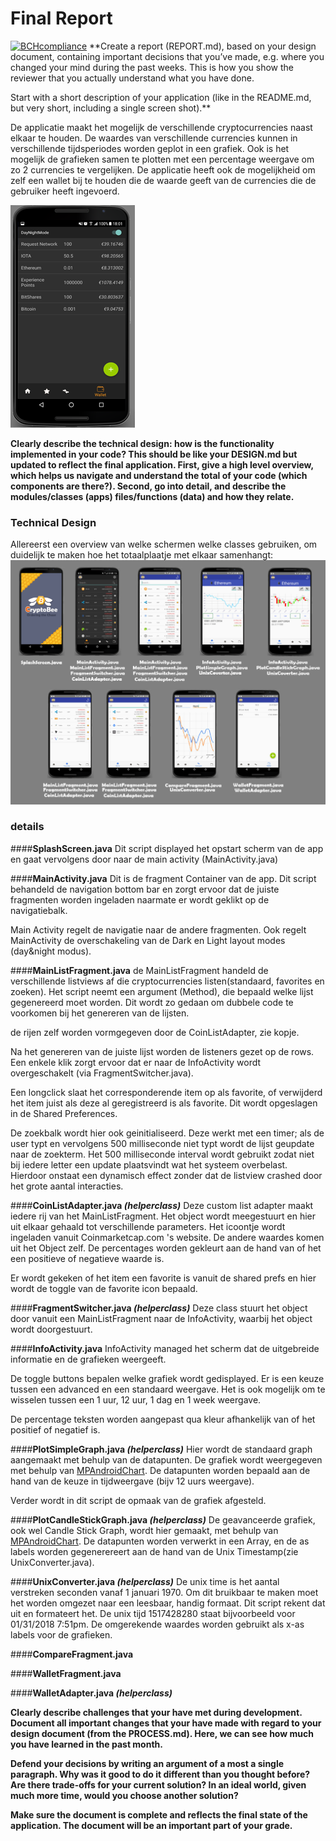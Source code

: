 # Final Report
[![BCHcompliance](https://bettercodehub.com/edge/badge/JessyBosman1/Programmeerproject?branch=master)](https://bettercodehub.com/)
**Create a report (REPORT.md), based on your design document, containing important decisions that you’ve made, e.g. where you changed your mind during the past weeks. This is how you show the reviewer that you actually understand what you have done.

Start with a short description of your application (like in the README.md, but very short, including a single screen shot).**

De applicatie maakt het mogelijk de verschillende cryptocurrencies naast elkaar te houden. De waardes van verschillende currencies kunnen in verschillende tijdsperiodes worden geplot in een grafiek. Ook is het mogelijk de grafieken samen te plotten met een percentage weergave om zo 2 currencies te vergelijken. De applicatie heeft ook de mogelijkheid om zelf een wallet bij te houden die de waarde geeft van de currencies die de gebruiker heeft ingevoerd.

![VisualSketchImage](/doc/23_1_image1.png?raw=true)


**Clearly describe the technical design: how is the functionality implemented in your code? This should be like your DESIGN.md but updated to reflect the final application. First, give a high level overview, which helps us navigate and understand the total of your code (which components are there?). Second, go into detail, and describe the modules/classes (apps) files/functions (data) and how they relate.**
### Technical Design
Allereerst een overview van welke schermen welke classes gebruiken, om duidelijk te maken hoe het totaalplaatje met elkaar samenhangt:
![VisualSketchImage](/doc/Class_Overview.png?raw=true)

### details
####**SplashScreen.java**
Dit script displayed het opstart scherm van de app en gaat vervolgens door naar de main activity (MainActivity.java)

####**MainActivity.java**
Dit is de fragment Container van de app. Dit script behandeld de navigation bottom bar en zorgt ervoor dat de juiste fragmenten worden ingeladen naarmate er wordt geklikt op de navigatiebalk.

Main Activity regelt de navigatie naar de andere fragmenten. Ook regelt MainActivity de overschakeling van de Dark en Light layout modes (day&night modus).

####**MainListFragment.java**
de MainListFragment handeld de verschillende listviews af die cryptocurrencies listen(standaard, favorites en zoeken). Het script neemt een argument (Method), die bepaald welke lijst gegenereerd moet worden. Dit wordt zo gedaan om dubbele code te voorkomen bij het genereren van de lijsten.

de rijen zelf worden vormgegeven door de CoinListAdapter, zie kopje.

Na het genereren van de juiste lijst worden de listeners gezet op de rows. Een enkele klik zorgt ervoor dat er naar de InfoActivity wordt overgeschakelt (via FragmentSwitcher.java).

Een longclick slaat het corresponderende item op als favorite, of verwijderd het item juist als deze al geregistreerd is als favorite. Dit wordt opgeslagen in de Shared Preferences.

De zoekbalk wordt hier ook geinitialiseerd. Deze werkt met een timer; als de user typt en vervolgens 500 milliseconde niet typt wordt de lijst geupdate naar de zoekterm. Het 500 milliseconde interval wordt gebruikt zodat niet bij iedere letter een update plaatsvindt wat het systeem overbelast. Hierdoor onstaat een dynamisch effect zonder dat de listview crashed door het grote aantal interacties.

####**CoinListAdapter.java _(helperclass)_**
Deze custom list adapter maakt iedere rij van het MainListFragment. Het object wordt meegestuurt en hier uit elkaar gehaald tot verschillende parameters. Het icoontje wordt ingeladen vanuit Coinmarketcap.com 's website. De andere waardes komen uit het Object zelf. De percentages worden gekleurt aan de hand van of het een positieve of negatieve waarde is.

Er wordt gekeken of het item een favorite is vanuit de shared prefs en hier wordt de toggle van de favorite icon bepaald.

####**FragmentSwitcher.java _(helperclass)_**
Deze class stuurt het object door vanuit een MainListFragment naar de InfoActivity, waarbij het object wordt doorgestuurt.

####**InfoActivity.java**
InfoActivity managed het scherm dat de uitgebreide informatie en de grafieken weergeeft.

De toggle buttons bepalen welke grafiek wordt gedisplayed. Er is een keuze tussen een advanced en een standaard weergave. Het is ook mogelijk om te wisselen tussen een 1 uur, 12 uur, 1 dag en 1 week weergave.

De percentage teksten worden aangepast qua kleur afhankelijk van of het positief of negatief is.

####**PlotSimpleGraph.java _(helperclass)_**
Hier wordt de standaard graph aangemaakt met behulp van de datapunten. De grafiek wordt weergegeven met behulp van [MPAndroidChart](https://github.com/PhilJay/MPAndroidChart "MPAndroidChart"). De datapunten worden bepaald aan de hand van de keuze in tijdweergave (bijv 12 uurs weergave).

Verder wordt in dit script de opmaak van de grafiek afgesteld.

####**PlotCandleStickGraph.java _(helperclass)_**
De geavanceerde grafiek, ook wel Candle Stick Graph, wordt hier gemaakt, met behulp van [MPAndroidChart](https://github.com/PhilJay/MPAndroidChart "MPAndroidChart"). De datapunten worden verwerkt in een Array, en de as labels worden gegenerereert aan de hand van de Unix Timestamp(zie UnixConverter.java).

####**UnixConverter.java _(helperclass)_**
De unix time is het aantal verstreken seconden vanaf 1 januari 1970. Om dit bruikbaar te maken moet het worden omgezet naar een leesbaar, handig formaat. Dit script rekent dat uit en formateert het. De unix tijd 1517428280 staat bijvoorbeeld voor 01/31/2018 7:51pm. De omgerekende waardes worden gebruikt als x-as labels voor de grafieken.

####**CompareFragment.java**

####**WalletFragment.java**

####**WalletAdapter.java _(helperclass)_**

**Clearly describe challenges that your have met during development. Document all important changes that your have made with regard to your design document (from the PROCESS.md). Here, we can see how much you have learned in the past month.**



**Defend your decisions by writing an argument of a most a single paragraph. Why was it good to do it different than you thought before? Are there trade-offs for your current solution? In an ideal world, given much more time, would you choose another solution?**


**Make sure the document is complete and reflects the final state of the application. The document will be an important part of your grade.**
